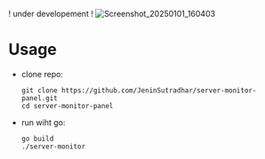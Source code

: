 ! under developement !
![Screenshot_20250101_160403](https://github.com/user-attachments/assets/0a9b8720-201e-49b2-86cb-c159324495b8)

# Usage
- clone repo:
  ```
  git clone https://github.com/JeninSutradhar/server-monitor-panel.git
  cd server-monitor-panel
  ```
- run wiht go:
  ```
  go build
  ./server-monitor
  ```
  

